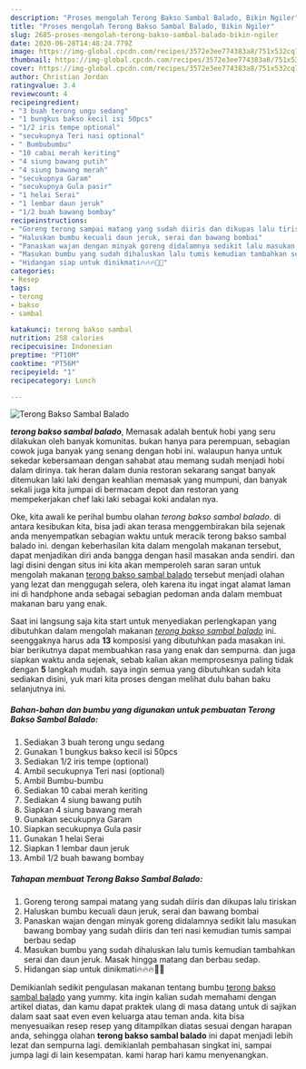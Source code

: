 ```yaml
---
description: "Proses mengolah Terong Bakso Sambal Balado, Bikin Ngiler"
title: "Proses mengolah Terong Bakso Sambal Balado, Bikin Ngiler"
slug: 2685-proses-mengolah-terong-bakso-sambal-balado-bikin-ngiler
date: 2020-06-28T14:48:24.779Z
image: https://img-global.cpcdn.com/recipes/3572e3ee774383a8/751x532cq70/terong-bakso-sambal-balado-foto-resep-utama.jpg
thumbnail: https://img-global.cpcdn.com/recipes/3572e3ee774383a8/751x532cq70/terong-bakso-sambal-balado-foto-resep-utama.jpg
cover: https://img-global.cpcdn.com/recipes/3572e3ee774383a8/751x532cq70/terong-bakso-sambal-balado-foto-resep-utama.jpg
author: Christian Jordan
ratingvalue: 3.4
reviewcount: 4
recipeingredient:
- "3 buah terong ungu sedang"
- "1 bungkus bakso kecil isi 50pcs"
- "1/2 iris tempe optional"
- "secukupnya Teri nasi optional"
- " Bumbubumbu"
- "10 cabai merah keriting"
- "4 siung bawang putih"
- "4 siung bawang merah"
- "secukupnya Garam"
- "secukupnya Gula pasir"
- "1 helai Serai"
- "1 lembar daun jeruk"
- "1/2 buah bawang bombay"
recipeinstructions:
- "Goreng terong sampai matang yang sudah diiris dan dikupas lalu tiriskan"
- "Haluskan bumbu kecuali daun jeruk, serai dan bawang bombai"
- "Panaskan wajan dengan minyak goreng didalamnya sedikit lalu masukan bawang bombay yang sudah diiris dan teri nasi kemudian tumis sampai berbau sedap"
- "Masukan bumbu yang sudah dihaluskan lalu tumis kemudian tambahkan serai dan daun jeruk. Masak hingga matang dan berbau sedap."
- "Hidangan siap untuk dinikmati🔥🔥🔥🤗😘"
categories:
- Resep
tags:
- terong
- bakso
- sambal

katakunci: terong bakso sambal 
nutrition: 258 calories
recipecuisine: Indonesian
preptime: "PT10M"
cooktime: "PT56M"
recipeyield: "1"
recipecategory: Lunch

---
```



![Terong Bakso Sambal Balado](https://img-global.cpcdn.com/recipes/3572e3ee774383a8/751x532cq70/terong-bakso-sambal-balado-foto-resep-utama.jpg)

<b><i>terong bakso sambal balado</i></b>, Memasak adalah bentuk hobi yang seru dilakukan oleh banyak komunitas. bukan hanya para perempuan, sebagian cowok juga banyak yang senang dengan hobi ini. walaupun hanya untuk sekedar kebersamaan dengan sahabat atau memang sudah menjadi hobi dalam dirinya. tak heran dalam dunia restoran sekarang sangat banyak ditemukan laki laki dengan keahlian memasak yang mumpuni, dan banyak sekali juga kita jumpai di bermacam depot dan restoran yang mempekerjakan chef laki laki sebagai koki andalan nya.

Oke, kita awali ke perihal bumbu olahan <i>terong bakso sambal balado</i>. di antara kesibukan kita, bisa jadi akan terasa menggembirakan bila sejenak anda menyempatkan sebagian waktu untuk meracik terong bakso sambal balado ini. dengan keberhasilan kita dalam mengolah makanan tersebut, dapat menjadikan diri anda bangga dengan hasil masakan anda sendiri. dan lagi disini dengan situs ini kita akan memperoleh saran saran untuk mengolah makanan <u>terong bakso sambal balado</u> tersebut menjadi olahan yang lezat dan menggugah selera, oleh karena itu ingat ingat alamat laman ini di handphone anda sebagai sebagian pedoman anda dalam membuat makanan baru yang enak.




Saat ini langsung saja kita start untuk menyediakan perlengkapan yang dibutuhkan dalam mengolah makanan <u><i>terong bakso sambal balado</i></u> ini. seenggaknya harus ada <b>13</b> komposisi yang dibutuhkan pada masakan ini. biar berikutnya dapat membuahkan rasa yang enak dan sempurna. dan juga siapkan waktu anda sejenak, sebab kalian akan memprosesnya paling tidak dengan <b>5</b> langkah mudah. saya ingin semua yang dibutuhkan sudah kita sediakan disini, yuk mari kita proses dengan melihat dulu bahan baku selanjutnya ini.

<!--inarticleads1-->

##### Bahan-bahan dan bumbu yang digunakan untuk pembuatan Terong Bakso Sambal Balado:

1. Sediakan 3 buah terong ungu sedang
1. Gunakan 1 bungkus bakso kecil isi 50pcs
1. Sediakan 1/2 iris tempe (optional)
1. Ambil secukupnya Teri nasi (optional)
1. Ambil  Bumbu-bumbu
1. Sediakan 10 cabai merah keriting
1. Sediakan 4 siung bawang putih
1. Siapkan 4 siung bawang merah
1. Gunakan secukupnya Garam
1. Siapkan secukupnya Gula pasir
1. Gunakan 1 helai Serai
1. Siapkan 1 lembar daun jeruk
1. Ambil 1/2 buah bawang bombay




<!--inarticleads2-->

##### Tahapan membuat Terong Bakso Sambal Balado:

1. Goreng terong sampai matang yang sudah diiris dan dikupas lalu tiriskan
1. Haluskan bumbu kecuali daun jeruk, serai dan bawang bombai
1. Panaskan wajan dengan minyak goreng didalamnya sedikit lalu masukan bawang bombay yang sudah diiris dan teri nasi kemudian tumis sampai berbau sedap
1. Masukan bumbu yang sudah dihaluskan lalu tumis kemudian tambahkan serai dan daun jeruk. Masak hingga matang dan berbau sedap.
1. Hidangan siap untuk dinikmati🔥🔥🔥🤗😘




Demikianlah sedikit pengulasan makanan tentang bumbu <u>terong bakso sambal balado</u> yang yummy. kita ingin kalian sudah memahami dengan artikel diatas, dan kamu dapat praktek ulang di masa datang untuk di sajikan dalam saat saat even even keluarga atau teman anda. kita bisa menyesuaikan resep resep yang ditampilkan diatas sesuai dengan harapan anda, sehingga olahan <b>terong bakso sambal balado</b> ini dapat menjadi lebih lezat dan sempurna lagi. demikianlah pembahasan singkat ini, sampai jumpa lagi di lain kesempatan. kami harap hari kamu menyenangkan.
